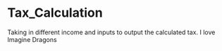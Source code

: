 # Tax_Calculation
Taking in different income and inputs to output the calculated tax. I love Imagine Dragons 
